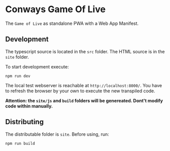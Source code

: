 # Conways Game Of Live

The `Game of Live` as standalone PWA with a Web App Manifest.


## Development

The typescript source is located in the `src` folder. The HTML source is in the
 `site` folder.

To start development execute:
```
npm run dev
```

The local test webserver is reachable at `http://localhost:8000/`. You have to refresh
 the browser by your own to execute the new transpiled code.

 __Attention: the `site/js` and `build` folders will be genereated. Dont't modify code within manually.__


## Distributing

The distributable folder is `site`. Before using, run:
```
npm run build
```
